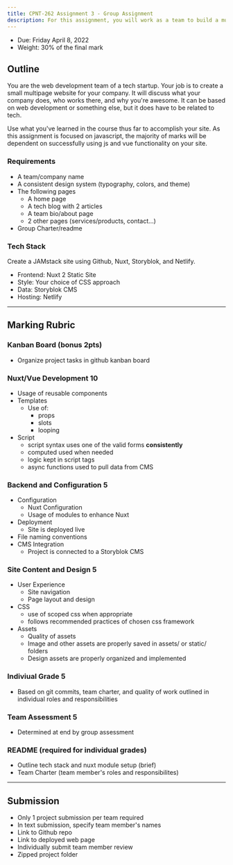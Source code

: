 ```yaml
---
title: CPNT-262 Assignment 3 - Group Assignment
description: For this assignment, you will work as a team to build a multipage website.
---
```


- Due: Friday April 8, 2022
- Weight: 30% of the final mark

## Outline

You are the web development team of a tech startup. Your job is to create a small multipage website for your company. It will discuss what your company does, who works there, and why you're awesome. It can be based on web development or something else, but it does have to be related to tech.

Use what you've learned in the course thus far to accomplish your site. As this assignment is focused on javascript, the majority of marks will be dependent on successfully using js and vue functionality on your site.

### Requirements

- A team/company name
- A consistent design system (typography, colors, and theme)
- The following pages
  - A home page
  - A tech blog with 2 articles
  - A team bio/about page
  - 2 other pages (services/products, contact...)
- Group Charter/readme

### Tech Stack

Create a JAMstack site using Github, Nuxt, Storyblok, and Netlify.

- Frontend: Nuxt 2 Static Site
- Style: Your choice of CSS approach
- Data: Storyblok CMS
- Hosting: Netlify

---

## Marking Rubric

### Kanban Board (bonus 2pts)

- Organize project tasks in github kanban board

### Nuxt/Vue Development 10

- Usage of reusable components
- Templates
  - Use of:
    - props
    - slots
    - looping
- Script
  - script syntax uses one of the valid forms **consistently**
  - computed used when needed
  - logic kept in script tags
  - async functions used to pull data from CMS

### Backend and Configuration 5

- Configuration
  - Nuxt Configuration
  - Usage of modules to enhance Nuxt
- Deployment
  - Site is deployed live
- File naming conventions
- CMS Integration
  - Project is connected to a Storyblok CMS

### Site Content and Design 5

- User Experience
  - Site navigation
  - Page layout and design
- CSS
  - use of scoped css when appropriate
  - follows recommended practices of chosen css framework
- Assets
  - Quality of assets
  - Image and other assets are properly saved in assets/ or static/ folders
  - Design assets are properly organized and implemented

### Indiviual Grade 5

- Based on git commits, team charter, and quality of work outlined in individual roles and responsibilities

### Team Assessment 5

- Determined at end by group assessment

### README (required for individual grades)

- Outline tech stack and nuxt module setup (brief)
- Team Charter (team member's roles and responsibilites)

---

## Submission

- Only 1 project submission per team required
- In text submission, specify team member's names
- Link to Github repo
- Link to deployed web page
- Individually submit team member review
- Zipped project folder
